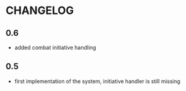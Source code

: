 # CHANGELOG

## 0.6

* added combat initiative handling
  
## 0.5

* first implementation of the system, initiative handler is still missing